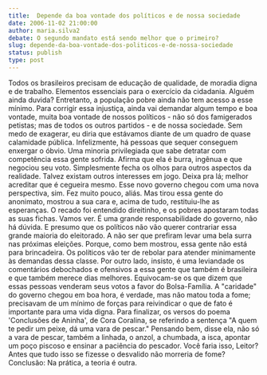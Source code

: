 ```yaml
---
title:  Depende da boa vontade dos políticos e de nossa sociedade
date: 2006-11-02 21:00:00
author: maria.silva2
debate: O segundo mandato está sendo melhor que o primeiro?
slug: depende-da-boa-vontade-dos-politicos-e-de-nossa-sociedade
status: publish 
type: post
---
```


Todos os brasileiros precisam de educação de qualidade, de moradia digna e de trabalho. Elementos essenciais para o exercício da cidadania. Alguém ainda duvida? Entretanto, a população pobre ainda não tem acesso a esse mínimo. 
Para corrigir essa injustiça, ainda vai demandar algum tempo e boa vontade, muita boa vontade de nossos políticos - não só dos famigerados petistas; mas de todos os outros partidos - e de nossa sociedade. 
Sem medo de exagerar, eu diria que estávamos diante de um quadro de quase calamidade pública. Infelizmente, há pessoas que sequer conseguem enxergar o óbvio. Uma minoria privilegiada que sabe detratar com competência essa gente sofrida. Afirma que ela é burra, ingênua e que negociou seu voto. Simplesmente fecha os olhos para outros aspectos da realidade. Talvez existam outros interesses em jogo. Deixa pra lá; melhor acreditar que é cegueira mesmo.
Esse novo governo chegou com uma nova perspectiva, sim. Fez muito pouco, aliás. Mas tirou essa gente do anonimato, mostrou a sua cara e, acima de tudo, restituiu-lhe as esperanças. O recado foi entendido direitinho, e os pobres apostaram todas as suas fichas. Vamos ver. 
É uma grande responsabilidade do governo, não há dúvida. E presumo que os políticos não vão querer contrariar essa grande maioria do eleitorado. A não ser que prefiram levar uma bela surra nas próximas eleições. Porque, como bem mostrou, essa gente não está para brincadeira. Os políticos vão ter de rebolar para atender minimamente às demandas dessa classe. 
Por outro lado, insisto, é uma leviandade os comentários debochados e ofensivos a essa gente que também é brasileira e que também merece dias melhores. Equivocam-se os que dizem que essas pessoas venderam seus votos a favor do Bolsa-Família. A "caridade" do governo chegou em boa hora, é verdade, mas não matou toda a fome; precisavam de um mínimo de forças para reivindicar o que de fato é importante para uma vida digna. 
Para finalizar, os versos do poema 'Conclusões de Aninha', de Cora Coralina, se referindo a sentença "A quem te pedir um peixe, dá uma vara de pescar." Pensando bem, disse ela, não só a vara de pescar, também a linhada, o anzol, a chumbada, a isca, apontar um poço piscoso e ensinar a paciência do pescador. Você faria isso, Leitor? Antes que tudo isso se fizesse o desvalido não morreria de fome? Conclusão: Na prática, a teoria é outra.
